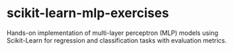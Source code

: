 # scikit-learn-mlp-exercises
Hands-on implementation of multi-layer perceptron (MLP) models using Scikit-Learn for regression and classification tasks with evaluation metrics.
